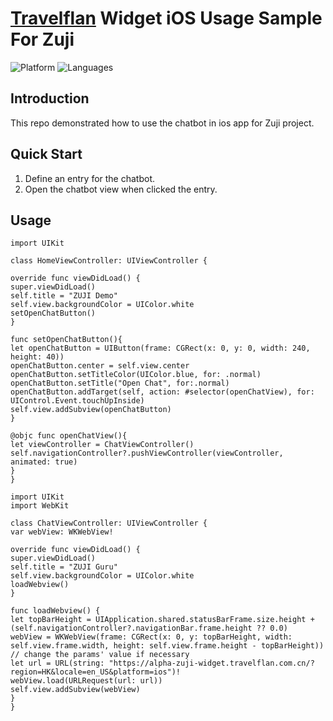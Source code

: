 # [Travelflan](https://www.travelflan.com/) Widget iOS Usage Sample For Zuji
![Platform](https://img.shields.io/badge/platform-iOS-orange.svg)
![Languages](https://img.shields.io/badge/language%20%7C%20Swift-orange.svg)

## Introduction

This repo demonstrated how to use the chatbot in ios app for Zuji project.

## Quick Start

1. Define an entry for the chatbot.
2. Open the chatbot view when clicked the entry.

## Usage
```
import UIKit

class HomeViewController: UIViewController {

override func viewDidLoad() {
super.viewDidLoad()
self.title = "ZUJI Demo"
self.view.backgroundColor = UIColor.white
setOpenChatButton()
}

func setOpenChatButton(){
let openChatButton = UIButton(frame: CGRect(x: 0, y: 0, width: 240, height: 40))
openChatButton.center = self.view.center
openChatButton.setTitleColor(UIColor.blue, for: .normal)
openChatButton.setTitle("Open Chat", for:.normal)
openChatButton.addTarget(self, action: #selector(openChatView), for: UIControl.Event.touchUpInside)
self.view.addSubview(openChatButton)
}

@objc func openChatView(){
let viewController = ChatViewController()
self.navigationController?.pushViewController(viewController, animated: true)
}
}
```

```
import UIKit
import WebKit

class ChatViewController: UIViewController {
var webView: WKWebView!

override func viewDidLoad() {
super.viewDidLoad()
self.title = "ZUJI Guru"
self.view.backgroundColor = UIColor.white
loadWebview()
}

func loadWebview() {
let topBarHeight = UIApplication.shared.statusBarFrame.size.height + (self.navigationController?.navigationBar.frame.height ?? 0.0)
webView = WKWebView(frame: CGRect(x: 0, y: topBarHeight, width: self.view.frame.width, height: self.view.frame.height - topBarHeight))
// change the params' value if necessary
let url = URL(string: "https://alpha-zuji-widget.travelflan.com.cn/?region=HK&locale=en_US&platform=ios")!
webView.load(URLRequest(url: url))
self.view.addSubview(webView)
}
}
```

